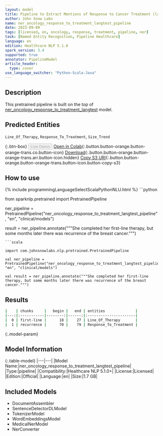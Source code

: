 ```yaml
---
layout: model
title: Pipeline to Extract Mentions of Response to Cancer Treatment (langtest)
author: John Snow Labs
name: ner_oncology_response_to_treatment_langtest_pipeline
date: 2023-09-09
tags: [licensed, en, oncology, response, treatment, pipeline, ner]
task: [Named Entity Recognition, Pipeline Healthcare]
language: en
edition: Healthcare NLP 5.1.0
spark_version: 3.4
supported: true
annotator: PipelineModel
article_header:
  type: cover
use_language_switcher: "Python-Scala-Java"
---
```


## Description

This pretrained pipeline is built on the top of [ner_oncology_response_to_treatment_langtest](https://nlp.johnsnowlabs.com/2023/09/04/ner_oncology_response_to_treatment_langtest_en.html) model.

## Predicted Entities

`Line_Of_Therapy`, `Response_To_Treatment`, `Size_Trend`


{:.btn-box}
<button class="button button-orange" disabled>Live Demo</button>
[Open in Colab](https://colab.research.google.com/github/JohnSnowLabs/spark-nlp-workshop/blob/master/healthcare-nlp/07.0.Pretrained_Clinical_Pipelines.ipynb){:.button.button-orange.button-orange-trans.co.button-icon}
[Download](https://s3.amazonaws.com/auxdata.johnsnowlabs.com/clinical/models/ner_oncology_response_to_treatment_langtest_pipeline_en_5.1.0_3.4_1694294067119.zip){:.button.button-orange.button-orange-trans.arr.button-icon.hidden}
[Copy S3 URI](s3://auxdata.johnsnowlabs.com/clinical/models/ner_oncology_response_to_treatment_langtest_pipeline_en_5.1.0_3.4_1694294067119.zip){:.button.button-orange.button-orange-trans.button-icon.button-copy-s3}

## How to use



<div class="tabs-box" markdown="1">
{% include programmingLanguageSelectScalaPythonNLU.html %}
```python

from sparknlp.pretrained import PretrainedPipeline

ner_pipeline = PretrainedPipeline("ner_oncology_response_to_treatment_langtest_pipeline", "en", "clinical/models")

result = ner_pipeline.annotate("""She completed her first-line therapy, but some months later there was recurrence of the breast cancer.""")

```
```scala

import com.johnsnowlabs.nlp.pretrained.PretrainedPipeline

val ner_pipeline = PretrainedPipeline("ner_oncology_response_to_treatment_langtest_pipeline", "en", "clinical/models")

val result = ner_pipeline.annotate("""She completed her first-line therapy, but some months later there was recurrence of the breast cancer.""")

```
</div>

## Results

```bash
|    | chunks     |   begin |   end | entities              |
|---:|:-----------|--------:|------:|:----------------------|
|  0 | first-line |      18 |    27 | Line_Of_Therapy       |
|  1 | recurrence |      70 |    79 | Response_To_Treatment |
```

{:.model-param}
## Model Information

{:.table-model}
|---|---|
|Model Name:|ner_oncology_response_to_treatment_langtest_pipeline|
|Type:|pipeline|
|Compatibility:|Healthcare NLP 5.1.0+|
|License:|Licensed|
|Edition:|Official|
|Language:|en|
|Size:|1.7 GB|

## Included Models

- DocumentAssembler
- SentenceDetectorDLModel
- TokenizerModel
- WordEmbeddingsModel
- MedicalNerModel
- NerConverter